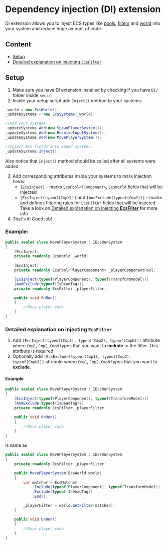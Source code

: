 ﻿# Dependency injection (DI) extension

DI extension allows you to inject ECS types like
[pools](../README.md#pool), [filters](../README.md#filter) and [world](../README.md#world) into your system
and reduce huge amount of code.

## Content

- [Setup](#setup)
- [Detailed explanation on injecting `EcsFilter`](#detailed-explanation-on-injecting-ecsfilter)

## Setup

1. Make sure you have DI extension installed by checking if you have `DI/` folder inside `secs/`
2. Inside your setup script add `Inject()` method to your systems:
```csharp
_world = new EcsWorld();
_updateSystems = new EcsSystems(_world);

//Add your systems
_updateSystems.Add(new SpawnPlayerSystem());
_updateSystems.Add(new ReceiveInputSystem());
_updateSystems.Add(new MovePlayerSystem());

//Inject ECS fields into added systems.
_updateSystems.Inject();
```

Also notice that `Inject()` method should be called after all systems were added 

3. Add corresponding attributes inside your systems to mark injection fields:
   - `[EcsInject]` - marks `EcsPool<TComponent>`, `EcsWorld` fields that will be injected
   - `[EcsInject(typeof(CmpX))]` and `[AndExclude(typeof(CmpY))]` - marks and defines filtering rules for `EcsFilter` fields that will be injected. Take a look on [Detailed explanation on injecting **EcsFilter**](#detailed-explanation-on-injecting-ecsfilter) for more info
4. That's it! Good job!

### Example:
```csharp
public sealed class MovePlayerSystem : IEcsRunSystem
{
    [EcsInject]
    private readonly EcsWorld _world;
    
    [EcsInject]
    private readonly EcsPool<PlayerComponent> _playerComponentPool;

    [EcsInject(typeof(PlayerComponent), typeof(TransformModel))]
    [AndExclude(typeof(IsDeadTag))]
    private readonly EcsFilter _playerFilter;

    public void OnRun()
    {
    	//Move player code
    }
}
```

### Detailed explanation on injecting `EcsFilter`

1. Add `[EcsInject(typeof(Cmp1), typeof(Cmp2), typeof(CmpN))]` attribute where `Cmp1`, `Cmp2`, `CmpN` types that you want to **include** to the filter. This attribute is required
2. Optionally add `[EcsExclude(typeof(Cmp1), typeof(Cmp2), typeof(CmpN))]` attribute where `Cmp1`, `Cmp2`, `CmpN` types that you want to **exclude**.

#### Example
```csharp
public sealed class MovePlayerSystem : IEcsRunSystem
{
    [EcsInject(typeof(PlayerComponent), typeof(TransformModel))]
    [AndExclude(typeof(IsDeadTag))]
    private readonly EcsFilter _playerFilter;

    public void OnRun()
    {
    	//Move player code
    }
}
```
is same as
```csharp
public sealed class MovePlayerSystem : IEcsRunSystem
{
    private readonly EcsFilter _playerFilter;

    public MovePlayerSystem(EcsWorld world)
    {
        var matcher = EcsMatcher
            .Include(typeof(PlayerComponent), typeof(TransformModel))
            .Exclude(typeof(IsDeadTag))
            .End();

        _playerFilter = world.GetFilter(matcher); 
    }

    public void OnRun()
    {
    	//Move player code
    }
}
```